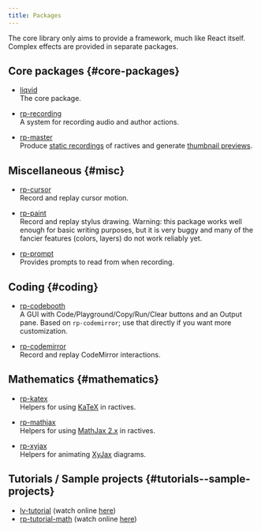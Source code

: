 ```yaml
---
title: Packages
---
```


The core library only aims to provide a framework, much like React itself. Complex effects are provided in separate packages.

## Core packages {#core-packages}
- [liqvid](https://www.npmjs.com/package/liqvid)<br/>The core package.

- [rp-recording](https://www.npmjs.com/package/rp-recording)<br/>A system for recording audio and author actions.

- [rp-master](https://www.npmjs.com/package/rp-master)<br/>Produce <a href="/docs/rp-master/render">static recordings</a> of ractives and generate <a href="/docs/rp-master/thumbs">thumbnail previews</a>.

## Miscellaneous {#misc}

- [rp-cursor](https://www.npmjs.com/package/rp-cursor)<br/>Record and replay cursor motion.

- [rp-paint](https://www.npmjs.com/package/rp-paint)<br/>Record and replay stylus drawing. Warning: this package works well enough for basic writing purposes, but it is very buggy and many of the fancier features (colors, layers) do not work reliably yet.

- [rp-prompt](https://www.npmjs.com/package/rp-prompt)<br/>Provides prompts to read from when recording.

## Coding {#coding}

- [rp-codebooth](https://www.npmjs.com/package/rp-codebooth)<br/>A GUI with Code/Playground/Copy/Run/Clear buttons and an Output pane. Based on `rp-codemirror`; use that directly if you want more customization.

- [rp-codemirror](https://www.npmjs.com/package/rp-codemirror)<br/>Record and replay CodeMirror interactions.

## Mathematics {#mathematics}

- [rp-katex](https://www.npmjs.com/package/rp-katex)<br/>Helpers for using [KaTeX](https://katex.org) in ractives.

- [rp-mathjax](https://www.npmjs.com/package/rp-mathjax)<br/>Helpers for using [MathJax 2.x](https://www.mathjax.org) in ractives.

- [rp-xyjax](https://www.npmjs.com/package/rp-xyjax)<br/>Helpers for animating [XyJax](https://sonoisa.github.io/xyjax/xyjax.html) diagrams.

## Tutorials / Sample projects {#tutorials--sample-projects}

- [lv-tutorial](https://github.com/ysulyma/lv-tutorial) (watch online [here](/))
- [rp-tutorial-math](https://github.com/ysulyma/rp-tutorial-math) (watch online [here](/math/))
